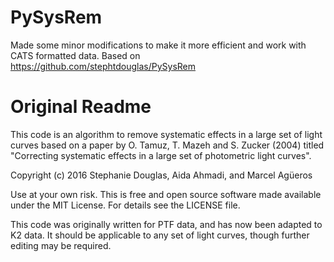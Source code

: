 PySysRem
========

Made some minor modifications to make it more efficient and work with CATS formatted data.
Based on https://github.com/stephtdouglas/PySysRem

Original Readme
===============
This code is an algorithm to remove systematic effects in a large set of
light curves based on a paper by O. Tamuz, T. Mazeh and S. Zucker (2004)
titled "Correcting systematic effects in a large set of photometric light
curves".

Copyright (c) 2016 Stephanie Douglas, Aida Ahmadi, and Marcel Agüeros

Use at your own risk. This is free and open source software made available under the MIT License. For details see the LICENSE file.

This code was originally written for PTF data, and has now been adapted to K2 data. It should be applicable to any set of light curves, though further editing may be required.
